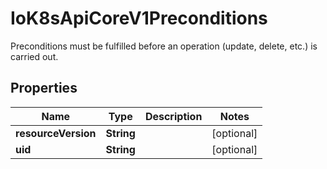 

# IoK8sApiCoreV1Preconditions

Preconditions must be fulfilled before an operation (update, delete, etc.) is carried out.
## Properties

Name | Type | Description | Notes
------------ | ------------- | ------------- | -------------
**resourceVersion** | **String** |  |  [optional]
**uid** | **String** |  |  [optional]



